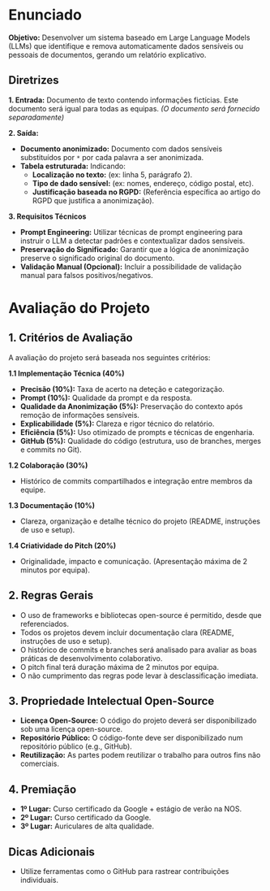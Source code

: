 # Enunciado

**Objetivo:** Desenvolver um sistema baseado em Large Language Models (LLMs) que identifique e remova automaticamente dados sensíveis ou pessoais de documentos, gerando um relatório explicativo.

## Diretrizes

**1. Entrada:** Documento de texto contendo informações fictícias. Este documento será igual para todas as equipas.  *(O documento será fornecido separadamente)*

**2. Saída:**

* **Documento anonimizado:** Documento com dados sensíveis substituídos por `*` por cada palavra a ser anonimizada.
* **Tabela estruturada:** Indicando:
    * **Localização no texto:** (ex: linha 5, parágrafo 2).
    * **Tipo de dado sensível:** (ex: nomes, endereço, código postal, etc).
    * **Justificação baseada no RGPD:**  (Referência específica ao artigo do RGPD que justifica a anonimização).


**3. Requisitos Técnicos**

* **Prompt Engineering:** Utilizar técnicas de prompt engineering para instruir o LLM a detectar padrões e contextualizar dados sensíveis.
* **Preservação do Significado:** Garantir que a lógica de anonimização preserve o significado original do documento.
* **Validação Manual (Opcional):** Incluir a possibilidade de validação manual para falsos positivos/negativos.


# Avaliação do Projeto

## 1. Critérios de Avaliação

A avaliação do projeto será baseada nos seguintes critérios:

**1.1 Implementação Técnica (40%)**

* **Precisão (10%):** Taxa de acerto na deteção e categorização.
* **Prompt (10%):** Qualidade da prompt e da resposta.
* **Qualidade da Anonimização (5%):** Preservação do contexto após remoção de informações sensíveis.
* **Explicabilidade (5%):** Clareza e rigor técnico do relatório.
* **Eficiência (5%):** Uso otimizado de prompts e técnicas de engenharia.
* **GitHub (5%):** Qualidade do código (estrutura, uso de branches, merges e commits no Git).


**1.2 Colaboração (30%)**

* Histórico de commits compartilhados e integração entre membros da equipe.


**1.3 Documentação (10%)**

* Clareza, organização e detalhe técnico do projeto (README, instruções de uso e setup).


**1.4 Criatividade do Pitch (20%)**

* Originalidade, impacto e comunicação.  (Apresentação máxima de 2 minutos por equipa).


## 2. Regras Gerais

* O uso de frameworks e bibliotecas open-source é permitido, desde que referenciados.
* Todos os projetos devem incluir documentação clara (README, instruções de uso e setup).
* O histórico de commits e branches será analisado para avaliar as boas práticas de desenvolvimento colaborativo.
* O pitch final terá duração máxima de 2 minutos por equipa.
* O não cumprimento das regras pode levar à desclassificação imediata.


## 3. Propriedade Intelectual Open-Source

* **Licença Open-Source:** O código do projeto deverá ser disponibilizado sob uma licença open-source.
* **Repositório Público:** O código-fonte deve ser disponibilizado num repositório público (e.g., GitHub).
* **Reutilização:** As partes podem reutilizar o trabalho para outros fins não comerciais.


## 4. Premiação

* **1º Lugar:** Curso certificado da Google + estágio de verão na NOS.
* **2º Lugar:** Curso certificado da Google.
* **3º Lugar:** Auriculares de alta qualidade.


## Dicas Adicionais

* Utilize ferramentas como o GitHub para rastrear contribuições individuais.